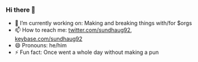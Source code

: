 ### Hi there 👋

- 🔭 I’m currently working on: Making and breaking things with/for $orgs
- 📫 How to reach me: [twitter.com/sundhaug92](https://twitter.com/sundhaug92), [keybase.com/sundhaug92](https://keybase.com/sundhaug92)
- 😄 Pronouns: he/him
- ⚡ Fun fact: Once went a whole day without making a pun

<!--
1628467200
-->

<!-- - 🌱 I’m currently learning ... -->
<!-- - 👯 I’m looking to collaborate on ... -->
<!-- - 🤔 I’m looking for help with ... -->
<!-- - 💬 Ask me about ... -->
